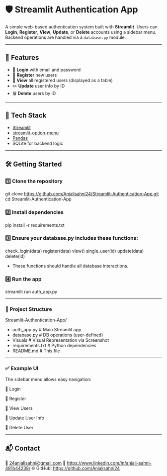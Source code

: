 # 🛡️ Streamlit Authentication App

A simple web-based authentication system built with **Streamlit**. Users can **Login**, **Register**, **View**, **Update**, or **Delete** accounts using a sidebar menu. Backend operations are handled via a `database.py` module.

---

## 📸 Features

- 🔐 **Login** with email and password
- 📝 **Register** new users
- 📄 **View** all registered users (displayed as a table)
- ✏️ **Update** user info by ID
- 🗑️ **Delete** users by ID

---

## 🧠 Tech Stack

- [Streamlit](https://streamlit.io/)
- [streamlit-option-menu](https://github.com/victoryhb/streamlit-option-menu)
- [Pandas](https://pandas.pydata.org/)
- SQLite for backend logic

---

## 🛠️ Getting Started

### 1️⃣ Clone the repository

git clone https://github.com/Anjalisahni24/Streamlit-Authentication-App.git
cd Streamlit-Authentication-App

### 2️⃣ Install dependencies

pip install -r requirements.txt

### 3️⃣ Ensure your database.py includes these functions:
check_login(data)
register(data)
view()
single_user(id)
update(data)
delete(id)
 - These functions should handle all database interactions.

### 4️⃣ Run the app
streamlit run auth_app.py

---

### 📂 Project Structure
Streamlit-Authentication-App/

- auth_app.py          # Main Streamlit app
- database.py          # DB operations (user-defined)
- Visuals              # Visual Representation via Screenshot
- requirements.txt     # Python dependencies
- README.md            # This file

---

### ✅ Example UI
The sidebar menu allows easy navigation:

🔹 Login

🔹 Register

🔹 View Users

🔹 Update User Info

🔹 Delete User

---

## 📬 Contact
📧 24anjalisahni@gmail.com
🔗 https://www.linkedin.com/in/anjali-sahni-481b44238/
🌐 GitHub: https://github.com/Anjalisahni24
